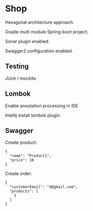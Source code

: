 # Shop

Hexagonal architecture approach.

Gradle multi module Spring-boot project.

Sonar plugin enabled.

Swagger2 configuration enabled.

## Testing

JUnit / mockito

## Lombok

Enable annotation processing in IDE

Intellij install lombok plugin.

## Swagger
Create product:

    {
      "name": "Product1",
      "price": 10
    }

Create order:

    {
      "customerEmail": "d@gmail.com",
      "products": [
        1
      ]
    }